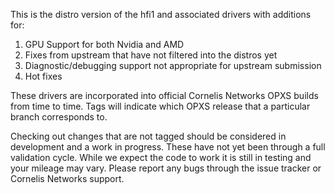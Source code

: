 This is the distro version of the hfi1 and associated drivers with additions
for:

1) GPU Support for both Nvidia and AMD
2) Fixes from upstream that have not filtered into the distros yet
3) Diagnostic/debugging support not appropriate for upstream submission
4) Hot fixes

These drivers are incorporated into official Cornelis Networks OPXS builds from
time to time. Tags will indicate which OPXS release that a particular branch
corresponds to. 

Checking out changes that are not tagged should be considered in
development and a work in progress. These have not yet been through a full
validation cycle. While we expect the code to work it is still in testing and
your mileage may vary. Please report any bugs through the issue tracker or
Cornelis Networks support.
